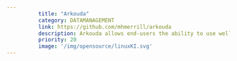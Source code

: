 ```yaml
---
          title: "Arkouda"
          category: DATAMANAGEMENT
          link: https://github.com/mhmerrill/arkouda
          description: Arkouda allows end-users the ability to use well known python api calls, but on data sets sizes outside the reach of typical python development. All from everyday tools such as jupyter.
          priority: 20
          image: '/img/opensource/linuxKI.svg'
---
```

          